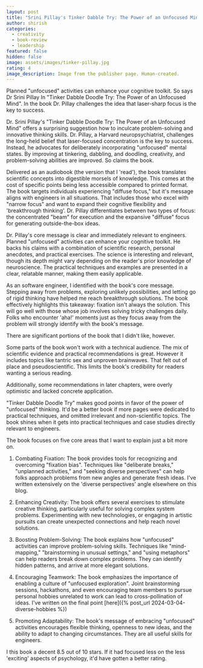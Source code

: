 ```yaml
---
layout: post
title: "Srini Pillay's Tinker Dabble Try: The Power of an Unfocused Mind, a book review"
author: shirish
categories:
  - creativity
  - book-review
  - leadership
featured: false
hidden: false
image: assets/images/tinker-pillay.jpg
rating: 4
image_description: Image from the publisher page. Human-created.
---
```


Planned "unfocused" activities can enhance your cognitive toolkit. So says Dr Srini Pillay In "Tinker Dabble Doodle Try: The Power of an Unfocused Mind". In the book Dr. Pillay challenges the idea that laser-sharp focus is the key to success.

Dr. Srini Pillay's "Tinker Dabble Doodle Try: The Power of an Unfocused Mind" offers a surprising suggestion how to inculcate problem-solving and innovative thinking skills. Dr. Pillay, a Harvard neuropsychiatrist, challenges the long-held belief that laser-focused concentration is the key to success. Instead, he advocates for deliberately incorporating "unfocused" mental states. By improving at tinkering, dabbling, and doodling, creativity, and problem-solving abilities are improved. So claims the book.

Delivered as an audiobook (the version that I 'read'), the book translates scientific concepts into digestible morsels of knowledge. This comes at the cost of specific points being less accessible compared to printed format. The book targets individuals experiencing "diffuse focus," but it's message aligns with engineers in all situations. That includes those who excel with "narrow focus" and want to expand their cognitive flexibility and 'breakthrough thinking'. Dr. Pillay differentiates between two types of focus: the concentrated "beam" for execution and the expansive "diffuse" focus for generating outside-the-box ideas.

Dr. Pillay's core message is clear and immediately relevant to engineers. Planned "unfocused" activities can enhance your cognitive toolkit. He backs his claims with a combination of scientific research, personal anecdotes, and practical exercises. The science is interesting and relevant, though its depth might vary depending on the reader's prior knowledge of neuroscience. The practical techniques and examples are presented in a clear, relatable manner, making them easily applicable.

As an software engineer, I identified with the book's core message. Stepping away from problems, exploring unlikely possibilities, and letting go of rigid thinking have helped me reach breakthrough solutions. The book effectively highlights this takeaway: fixation isn't always the solution. This will go well with those whose job involves solving tricky challenges daily. Folks who encounter 'aha!' moments just as they focus away from the problem will strongly identify with the book's message.

There are significant portions of the book that I didn't like, however.

Some parts of the book won't work with a technical audience. The mix of scientific evidence and practical recommendations is great. However it includes topics like tantric sex and unproven brainwaves. That felt out of place and pseudoscientific. This limits the book's credibility for readers wanting a serious reading.

Additionally, some recommendations in later chapters, were overly optimistic and lacked concrete application.

"Tinker Dabble Doodle Try" makes good points in favor of the power of "unfocused" thinking. It'd be a better book if more pages were dedicated to practical techniques, and omitted irrelevant and non-scientific topics. The book shines when it gets into practical techniques and case studies directly relevant to engineers. 

The book focuses on five core areas that I want to explain just a bit more on.

1. Combating Fixation: The book provides tools for recognizing and overcoming "fixation bias". Techniques like "deliberate breaks," "unplanned activities," and "seeking diverse perspectives" can help folks approach problems from new angles and generate fresh ideas. I've written extensively on the 'diverse perspectives' angle elsewhere on this blog.

2. Enhancing Creativity: The book offers several exercises to stimulate creative thinking, particularly useful for solving complex system problems. Experimenting with new technologies, or engaging in artistic pursuits can create unexpected connections and help reach novel solutions.

3. Boosting Problem-Solving: The book explains how "unfocused" activities can improve problem-solving skills. Techniques like "mind-mapping," "brainstorming in unusual settings," and "using metaphors" can help readers break down complex problems. They can identify hidden patterns, and arrive at more elegant solutions.

4. Encouraging Teamwork: The book emphasizes the importance of enabling a culture of "unfocused exploration". Joint brainstorming sessions, hackathons, and even encouraging team members to pursue personal hobbies unrelated to work can lead to cross-pollination of ideas. I've written on the final point [here]({% post_url 2024-03-04-diverse-hobbies %}) 

5. Promoting Adaptability: The book's message of embracing "unfocused" activities encourages flexible thinking, openness to new ideas, and the ability to adapt to changing circumstances. They are all useful skills for engineers.

I this book a decent 8.5 out of 10 stars. If it had focused less on the less 'exciting' aspects of psychology, it'd have gotten a better rating.